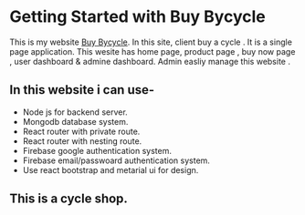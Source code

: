 # Getting Started with Buy Bycycle

This is my website [Buy Bycycle](https://buy-bycycle.web.app/).
In this site, client buy a cycle . It is a single page application. This wesite has home page, product page , buy now page , user dashboard & admine dashboard.
Admin easliy manage this website .

## In this website i can use-
* Node js for backend server.
* Mongodb database system.
* React router with private route.
* React router with nesting route.
* Firebase google authentication system.
* Firebase email/passwoard authentication system.
* Use react bootstrap and metarial ui for design.
## This is a cycle shop.